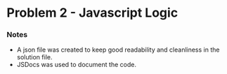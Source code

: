 # Problem 2 - Javascript Logic

### Notes
- A json file was created to keep good readability and cleanliness in the solution file.
- JSDocs was used to document the code.
